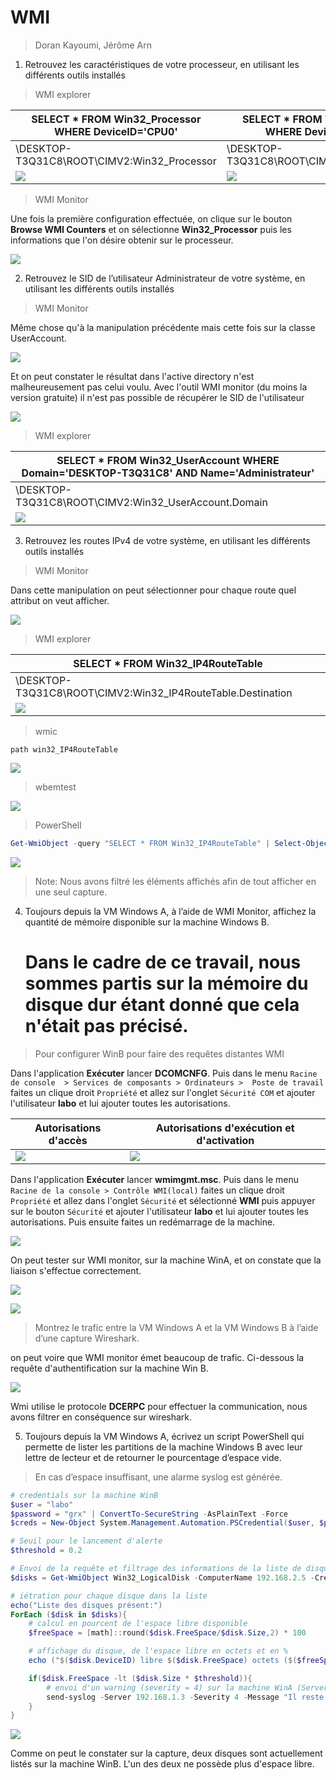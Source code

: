 # WMI

> Doran Kayoumi, Jérôme Arn

1. Retrouvez les caractéristiques de votre processeur, en utilisant les différents outils installés 

> WMI explorer

| SELECT * FROM Win32_Processor WHERE DeviceID='CPU0' | SELECT * FROM Win32_Processor WHERE DeviceID='CPU1' |
| --------------------------------------------------- | --------------------------------------------------- |
| \\DESKTOP-T3Q31C8\ROOT\CIMV2:Win32_Processor        | \DESKTOP-T3Q31C8\ROOT\CIMV2:Win32_Processor         |
| ![](img/1_cpu0.png)                                 | ![](img/1_cpu1.png)                                 |

> WMI Monitor

Une fois la première configuration effectuée, on clique sur le bouton **Browse WMI Counters** et on sélectionne **Win32_Processor** puis les informations que l'on désire obtenir sur le processeur. 

![](img/1_wmim.png)

2. Retrouvez le SID de l’utilisateur Administrateur de votre système, en utilisant les différents outils installés

> WMI Monitor

Même chose qu'à la manipulation précédente mais cette fois sur la classe UserAccount.

![](img/2_wmim.png)

Et on peut constater le résultat dans l'active directory n'est malheureusement pas celui voulu. Avec l'outil WMI monitor (du moins la version gratuite) il n'est pas possible de récupérer le SID de l'utilisateur 

![](img/2_wmim2.png)

> WMI explorer

| SELECT * FROM Win32_UserAccount WHERE Domain='DESKTOP-T3Q31C8' AND Name='Administrateur' |
| ------------------------------------------------------------ |
| \\DESKTOP-T3Q31C8\ROOT\CIMV2:Win32_UserAccount.Domain        |
| ![](img/2_admin.png)                                         |





3. Retrouvez les routes IPv4 de votre système, en utilisant les différents outils installés

> WMI Monitor

Dans cette manipulation on peut sélectionner pour chaque route quel attribut on veut afficher. 

![](img/3_wmim.png)


> WMI explorer

| SELECT * FROM Win32_IP4RouteTable                            |
| ------------------------------------------------------------ |
| \\DESKTOP-T3Q31C8\ROOT\CIMV2:Win32_IP4RouteTable.Destination |
| ![](img/3_ip4.png)                                           |


> wmic

````shell
path win32_IP4RouteTable
````

![](img/3_wmic.png)


> wbemtest

![](img/3_wbemtest.png)


> PowerShell

````powershell
Get-WmiObject -query "SELECT * FROM Win32_IP4RouteTable" | Select-Object Age,Name,Description,Destination
````
![](img/powershell_iproutetable.png)
> Note: Nous avons filtré les éléments affichés afin de tout afficher en une seul capture.

4. Toujours depuis la VM Windows A, à l’aide de WMI Monitor, affichez la quantité de mémoire disponible sur la machine Windows B. 

   # Dans le cadre de ce travail, nous sommes partis sur la mémoire du disque dur étant donné que cela n'était pas précisé.

> Pour configurer WinB pour faire des requêtes distantes WMI

Dans l'application **Exécuter** lancer **DCOMCNFG**. Puis dans le menu `Racine de console  > Services de composants > Ordinateurs >  Poste de travail` faites un clique droit `Propriété` et allez sur l'onglet  `Sécurité COM` et ajouter l'utilisateur **labo** et lui ajouter toutes les autorisations.

| Autorisations d'accès | Autorisations d'exécution et d'activation |
| --------------------- | ----------------------------------------- |
| ![](img/4_1.png)      | ![](img/4_2.png)                          |

Dans l'application **Exécuter** lancer **wmimgmt.msc**. Puis dans le menu `Racine de la console > Contrôle WMI(local)`   faites un clique droit `Propriété` et allez dans l'onglet `Sécurité` et sélectionné **WMI** puis appuyer sur le bouton `Sécurité` et ajouter l'utilisateur **labo** et lui ajouter toutes les autorisations. Puis ensuite faites un redémarrage de la machine. 

![](img/4_3.png)

On peut tester sur WMI monitor, sur la machine WinA, et on constate que la liaison s'effectue correctement. 

![](img/4_4.png)

![](img/4_6.png)

> Montrez le trafic entre la VM Windows A et la VM Windows B à l’aide d’une capture Wireshark.

on peut voire que WMI monitor émet beaucoup de trafic. Ci-dessous la requête d'authentification sur la machine Win B.

![](img/4_5.png)

Wmi utilise le protocole **DCERPC** pour effectuer la communication, nous avons filtrer en conséquence sur wireshark.

5. Toujours depuis la VM Windows A, écrivez un script PowerShell qui permette de lister les partitions de la machine Windows B avec leur lettre de lecteur et de retourner le pourcentage d’espace vide.

> En cas d’espace insuffisant, une alarme syslog est générée.

````powershell
# credentials sur la machine WinB
$user = "labo"
$password = "grx" | ConvertTo-SecureString -AsPlainText -Force
$creds = New-Object System.Management.Automation.PSCredential($user, $password)

# Seuil pour le lancement d'alerte 
$threshold = 0.2

# Envoi de la requête et filtrage des informations de la liste de disque
$disks = Get-WmiObject Win32_LogicalDisk -ComputerName 192.168.2.5 -Credential $creds | Select-Object Size,FreeSpace,DeviceID

# iétration pour chaque disque dans la liste
echo("Liste des disques présent:")
ForEach ($disk in $disks){
    # calcul en pourcent de l'espace libre disponible
    $freeSpace = [math]::round($disk.FreeSpace/$disk.Size,2) * 100

    # affichage du disque, de l'espace libre en octets et en %
    echo ("$($disk.DeviceID) libre $($disk.FreeSpace) octets ($($freeSpace)%)")

    if($disk.FreeSpace -lt ($disk.Size * $threshold)){
        # envoi d'un warning (severity = 4) sur la machine WinA (Server 192.168.1.3)
        send-syslog -Server 192.168.1.3 -Severity 4 -Message "Il reste moins de $($threshold * 100)% d'espace sur le disque $($disk.DeviceID)" 
    }
}
````

![](img/5_1.png)

Comme on peut le constater sur la capture, deux disques sont actuellement listés sur la machine WinB. L'un des deux ne possède plus d'espace libre.
